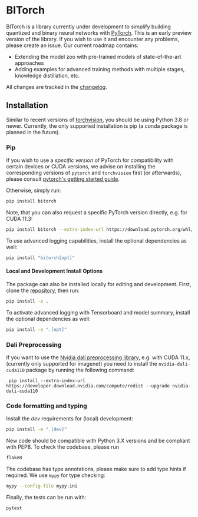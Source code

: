 # BITorch

BITorch is a library currently under development to simplify building quantized and binary neural networks
with [PyTorch](https://pytorch.org/).
This is an early preview version of the library.
If you wish to use it and encounter any problems, please create an issue.
Our current roadmap contains:

- Extending the model zoo with pre-trained models of state-of-the-art approaches
- Adding examples for advanced training methods with multiple stages, knowledge distillation, etc.

All changes are tracked in the [changelog](CHANGELOG.md).

## Installation

Similar to recent versions of [torchvision](https://github.com/pytorch/vision), you should be using Python 3.8 or newer.
Currently, the only supported installation is pip (a conda package is planned in the future).

### Pip

If you wish to use a *specific version* of PyTorch for compatibility with certain devices or CUDA versions,
we advise on installing the corresponding versions of `pytorch` and `torchvision` first (or afterwards),
please consult [pytorch's getting started guide](https://pytorch.org/get-started/locally/).

Otherwise, simply run:
```bash
pip install bitorch
```

Note, that you can also request a specific PyTorch version directly, e.g. for CUDA 11.3:
```bash
pip install bitorch --extra-index-url https://download.pytorch.org/whl/cu113
```

To use advanced logging capabilities, install the optional dependencies as well:

```bash
pip install "bitorch[opt]"
```

#### Local and Development Install Options

The package can also be installed locally for editing and development.
First, clone the [repository](https://github.com/hpi-xnor/bitorch), then run:

```bash
pip install -e .
```

To activate advanced logging with Tensorboard and model summary, install the optional dependencies as well:

```bash
pip install -e ".[opt]"
```

### Dali Preprocessing

If you want to use the [Nvidia dali preprocessing library](https://github.com/NVIDIA/DALI),
e.g. with CUDA 11.x, (currently only supported for imagenet)
you need to install the `nvidia-dali-cuda110` package by running the following command:

```
 pip install --extra-index-url https://developer.download.nvidia.com/compute/redist --upgrade nvidia-dali-cuda110
```

### Code formatting and typing

Install the _dev_ requirements for (local) development:

```bash
pip install -e ".[dev]"
```

New code should be compatible with Python 3.X versions and be compliant with PEP8. To check the codebase, please run

```bash
flake8
```

The codebase has type annotations, please make sure to add type hints if required. We use `mypy` for type checking:

```bash
mypy --config-file mypy.ini
```

Finally, the tests can be run with:

```bash
pytest
```
